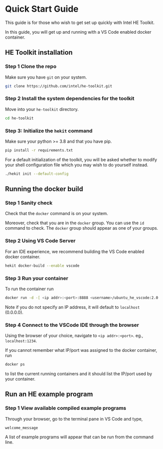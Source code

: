 # Quick Start Guide

This guide is for those who wish to get set up quickly with Intel HE Toolkit.

In this guide, you will get up and running with a VS Code enabled docker
container.

## HE Toolkit installation

### Step 1 Clone the repo
Make sure you have `git` on your system.
```bash
git clone https://github.com/intel/he-toolkit.git
```

### Step 2 Install the system dependencies for the toolkit
Move into your `he-toolkit` directory.
```bash
cd he-toolkit
```

### Step 3: Initialize the `hekit` command
Make sure your python >= 3.8 and that you have pip.

```bash
pip install -r requirements.txt
```

For a default initialization of the toolkit, you will be asked whether to
modify your shell configuration file which you may wish to do yourself instead.
```bash
./hekit init --default-config
```

## Running the docker build

### Step 1 Sanity check
Check that the `docker` command is on your system.

Moreover, check that you are in the `docker` group. You can use the `id`
command to check. The `docker` group should appear as one of your groups.

### Step 2 Using VS Code Server
For an IDE experience, we recommend building the VS Code enabled docker
container.
 ```bash
hekit docker-build --enable vscode
```

### Step 3 Run your container
To run the container run
```bash
docker run -d -[ <ip addr>:<port>:8888 <username>/ubuntu_he_vscode:2.0.0
```
Note if you do not specify an IP address, it will default to `localhost`
(0.0.0.0).

### Step 4 Connect to the VSCode IDE through the browser
Using the browser of your choice, navigate to `<ip addr>:<port>`. eg.,
`localhost:1234`.

If you cannot remember what IP/port was assigned to the docker container, run
```bash
docker ps
```
to list the current running containers and it should list the IP/port used by
your container.

## Run an HE example program

### Step 1 View available compiled example programs

Through your browser, go to the terminal pane in VS Code and type,
```bash
welcome_message
```

A list of example programs will appear that can be run from the command line.
